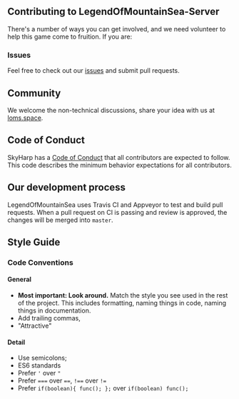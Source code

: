 ## Contributing to LegendOfMountainSea-Server
There's a number of ways you can get involved, and we need volunteer to help this game come to fruition. If you are:

### Issues
Feel free to check out our [issues](https://github.com/SkyHarp/LegendOfMountainSea-Server/issues) and submit pull requests.

## Community
We welcome the non-technical discussions, share your idea with us at [loms.space](https://loms.space/).

## Code of Conduct
SkyHarp has a [Code of Conduct](https://github.com/SkyHarp/LegendOfMountainSea-Server/blob/master/.github/CODE_OF_CONDUCT.md) that all contributors are expected to follow. This code describes the minimum behavior expectations for all contributors.

## Our development process
LegendOfMountainSea uses Travis CI and Appveyor to test and build pull requests. When a pull request on CI is passing and review is approved, the changes will be merged into `master`.

## Style Guide
### Code Conventions

#### General

- **Most important: Look around.** Match the style you see used in the rest of the project. This includes formatting, naming things in code, naming things in documentation.
- Add trailing commas,
- "Attractive"

#### Detail
- Use semicolons;
- ES6 standards
- Prefer `'` over `"`
- Prefer `===` over `==`, `!==` over `!=`
- Prefer `if(boolean){ func(); };` over `if(boolean) func();`
